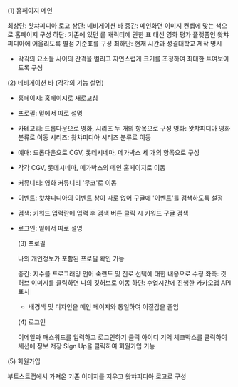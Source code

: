 (1) 홈페이지 메인
   
   최상단: 왓챠피디아 로고
   상단: 네비게이션 바
   중간: 메인화면 이미지 컨셉에 맞는 색으로 홈페이지 구성
   하단: 기존에 있던 롤 캐릭터에 관한 표 대신 영화 평가 플랫폼인 왓챠피디아에 어울리도록 별점 기준표를 구성
   최하단: 현재 시간과 성결대학교 제작 명시

   * 각각의 요소들 사이의 간격을 벌리고 자연스럽게 크기를 조정하여 최대한 트여보이도록 구성


(2) 네비게이션 바 (각각의 기능 설명)

- 홈페이지: 홈페이지로 새로고침
  
- 프로필: 밑에서 따로 설명
 
- 카테고리: 드롭다운으로 영화, 시리즈 두 개의 항목으로 구성
  영화: 왓챠피디아 영화 분류로 이동
  시리즈: 왓챠피디아 시리즈 분류로 이동
  
- 예매: 드롭다운으로 CGV, 롯데시네마, 메가박스 세 개의 항목으로 구성
- 각각 CGV, 롯데시네마, 메가박스의 메인 홈페이지로 이동

- 커뮤니티: 영화 커뮤니티 '무코'로 이동

- 이벤트: 왓챠피디아의 이벤트 창이 따로 없어 구글에 '이벤트'를 검색하도록 설정

- 검색: 키워드 입력란에 입력 후 검색 버튼 클릭 시 키워드 구글 검색

- 로그인: 밑에서 따로 설명


  (3) 프로필
  
  나의 개인정보가 포함된 프로필 확인 가능
   
  중간: 지수를 프로그래밍 언어 숙련도 및 진로 선택에 대한 내용으로 수정
  좌측: 깃허브 이미지를 클릭하면 나의 깃허브로 이동
  하단: 수업시간에 진행한 카카오맵 API 표시
  * 배경색 및 디자인을 메인 페이지와 통일하여 이질감을 줄임


  (4) 로그인

  이메일과 패스워드를 입력하고 로그인하기 클릭
  아이디 기억 체크박스를 클릭하여 세션에 정보 저장
  Sign Up을 클릭하여 회원가입 가능


 (5) 회원가입
 
 부트스트랩에서 가져온 기존 이미지를 지우고 왓챠피디아 로고로 구성
